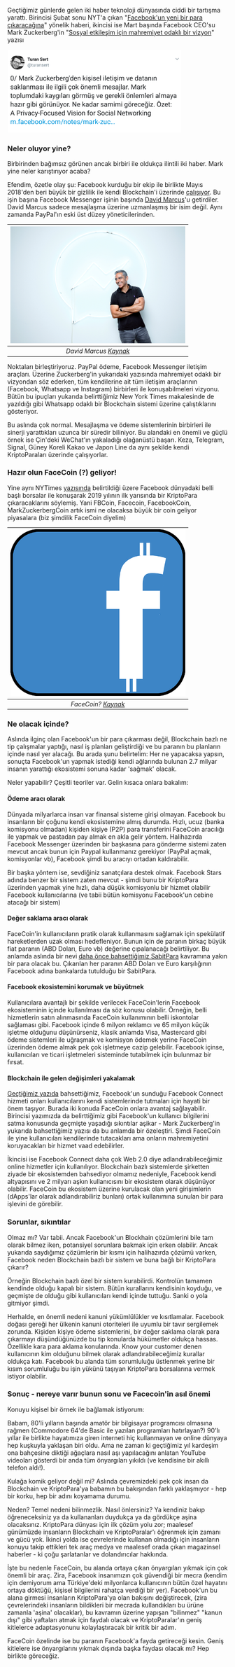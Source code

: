 Geçtiğimiz günlerde gelen iki haber teknoloji dünyasında ciddi bir tartışma yarattı. Birincisi Şubat sonu NYT'a çıkan "[Facebook'un yeni bir para çıkaracağına](https://www.nytimes.com/2019/02/28/technology/cryptocurrency-facebook-telegram.html)"  yönelik haberi, ikincisi ise Mart başında Facebook CEO'su Mark Zuckerberg'in "[Sosyal etkileşim için mahremiyet odaklı bir vizyon](https://m.facebook.com/notes/mark-zuckerberg/a-privacy-focused-vision-for-social-networking/10156700570096634/)" yazısı

[![Zuckerberg Mesajı](/assets/TS_Zuckerberg_tweet_190307_400.png)](https://mobile.twitter.com/turansert/status/1103536088046542848)


### Neler oluyor yine?

Birbirinden bağımsız görünen ancak birbiri ile oldukça ilintili iki haber. Mark yine neler karıştırıyor acaba? 

Efendim, özetle olay şu: Facebook kurduğu bir ekip ile birlikte Mayıs 2018'den beri büyük bir gizlilik ile kendi Blockchain'i üzerinde [çalışıyor](https://techcrunch.com/2018/08/10/facecoin/). Bu işin başına Facebook Messenger işinin başında [David Marcus](http://www.wikizeroo.net/index.php?q=aHR0cHM6Ly9lbi5tLndpa2lwZWRpYS5vcmcvd2lraS9EYXZpZF9BLl9NYXJjdXM)'u getirdiler. David Marcus sadece mesajlaşma üzerine uzmanlaşmış bir isim değil. Aynı zamanda PayPal'ın eski üst düzey yöneticilerinden. 

| ![Dave_Marcus_profile_pic_400.png](/assets/Dave_Marcus_profile_pic_400.png) | 
|:--:| 
| *David Marcus [Kaynak](http://www.wikizeroo.net/index.php?q=aHR0cHM6Ly91cGxvYWQud2lraW1lZGlhLm9yZy93aWtpcGVkaWEvY29tbW9ucy9mL2ZiL0RhdmVfTWFyY3VzX3Byb2ZpbGVfcGljLnBuZw)* |

Noktaları birleştiriyoruz. PayPal ödeme, Facebook Messenger iletişim araçları. Üzerine Zuckerberg'in yukarıdaki yazısında mahremiyet odaklı bir vizyondan söz ederken, tüm kendilerine ait tüm iletişim araçlarının (Facebook, Whatsapp ve Instagram) birbirleri ile konuşabilmeleri vizyonu.  Bütün bu ipuçları yukarıda belirttiğimiz New York Times makalesinde de yazıldığı gibi Whatsapp odaklı bir Blockchain sistemi üzerine çalıştıklarını gösteriyor. 

Bu aslında çok normal. Mesajlaşma ve ödeme sistemlerinin birbirleri ile sinerji yarattıkları uzunca bir süredir biliniyor. Bu alandaki en önemli ve güçlü örnek ise Çin'deki WeChat'ın yakaladığı olağanüstü başarı. Keza, Telegram, Signal, Güney Koreli Kakao ve Japon Line da aynı şekilde kendi KriptoParaları üzerinde çalışıyorlar. 

### Hazır olun FaceCoin (?) geliyor!

Yine aynı NYTimes [yazısında](https://www.nytimes.com/2019/02/28/technology/cryptocurrency-facebook-telegram.html) belirtildiği üzere Facebook dünyadaki belli başlı borsalar ile konuşarak 2019 yılının ilk yarısında bir KriptoPara çıkaracaklarını söylemiş. Yani FBCoin, Facecoin, FacebookCoin, MarkZuckerbergCoin artık ismi ne olacaksa büyük bir coin geliyor piyasalara (biz şimdilik FaceCoin diyelim)

| ![facebook_1924510_400.png](/assets/facebook_1924510_400.png) | 
|:--:| 
| *FaceCoin? [Kaynak](https://pixabay.com/vectors/facebook-icon-blue-social-media-1924510/)* |

### Ne olacak içinde?

Aslında ilginç olan Facebook'un bir para çıkarması değil, Blockchain bazlı ne tip çalışmalar yaptığı, nasıl iş planları geliştirdiği ve bu paranın bu planların içinde nasıl yer alacağı. Bu arada şunu belirtelim: Her ne yapacaksa yapsın, sonuçta Facebook'un yapmak istediği kendi ağlarında bulunan 2.7 milyar insanın yarattığı ekosistemi sonuna kadar 'sağmak' olacak. 

Neler yapabilir? Çeşitli teoriler var. Gelin kısaca onlara bakalım: 

#### Ödeme aracı olarak
Dünyada milyarlarca insan var finansal sisteme girişi olmayan. Facebook bu insanların bir çoğunu kendi ekosistemine almış durumda. Hızlı, ucuz (banka komisyonu olmadan) kişiden kişiye (P2P) para transferini FaceCoin aracılığı ile yapmak ve pastadan pay almak en akla gelir yöntem. Halihazırda Facebook Messenger üzerinden bir başkasına para gönderme sistemi zaten mevcut ancak bunun için Paypal kullanmanız gerekiyor (PayPal açmak, komisyonlar vb), Facebook şimdi bu aracıyı ortadan kaldırabilir. 

Bir başka yöntem ise, sevdiğiniz sanatçılara destek olmak. Facebook Stars adında benzer bir sistem zaten mevcut - şimdi bunu bir KriptoPara üzerinden yapmak yine hızlı, daha düşük komisyonlu bir hizmet olabilir Facebook kullanıcılarına (ve tabii bütün komisyonu Facebook'un cebine atacağı bir sistem)

#### Değer saklama aracı olarak
FaceCoin'in kullanıcıların pratik olarak kullanmasını sağlamak için spekülatif hareketlerden uzak olması hedefleniyor. Bunun için de paranın birkaç büyük fiat paranın (ABD Doları, Euro vb) değerine çıpalanacağı belirtiliyor. Bu anlamda aslında bir nevi [daha önce bahsettiğimiz SabitPara](/genel/2018/07/20/Orasi-cok-dalgali-sakin-sulara-gel-sabitparalar.html) kavramına yakın bir para olacak bu. Çıkarılan her paranın ABD Doları ve Euro karşılığının Facebook adına bankalarda tutulduğu bir SabitPara. 

#### Facebook ekosistemini korumak ve büyütmek
Kullanıcılara avantajlı bir şekilde verilecek FaceCoin'lerin Facebook ekosisteminin içinde kullanılması da söz konusu olabilir. Örneğin, belli hizmetlerin satın alınmasında FaceCoin kullanımının belli iskontolar sağlaması gibi. Facebook içinde 6 milyon reklamcı ve 65 milyon küçük işletme olduğunu düşünürseniz, klasik anlamda Visa, Mastercard gibi ödeme sistemleri ile uğraşmak ve komisyon ödemek yerine FaceCoin üzerinden ödeme almak pek çok işletmeye cazip gelebilir. Facebook içinse, kullanıcıları ve ticari işletmeleri sisteminde tutabilmek için bulunmaz bir fırsat. 

#### Blockchain ile gelen değişimleri yakalamak
[Geçtiğimiz yazıda](/genel/2019/03/01/dijital-kimliginize-iyi-bakin.html) bahsettiğimiz, Facebook'un sunduğu Facebook Connect hizmeti onları kullanıcılarını kendi sistemlerinde tutmaları için hayati bir önem taşıyor. Burada iki konuda FaceCoin onlara avantaj sağlayabilir. Birincisi yazımızda da belirttiğimiz gibi Facebook'un kullanıcı bilgilerini satma konusunda geçmişte yaşadığı sıkıntılar aşikar - Mark Zuckerberg'in yukarıda bahsettiğimiz yazısı da bu anlamda bir özeleştiri. Şimdi FaceCoin ile yine kullanıcıları kendilerinde tutacakları ama onların mahremiyetini koruyacakları bir hizmet vaad edebilirler. 

İkincisi ise Facebook Connect daha çok Web 2.0 diye adlandırabileceğimiz online hizmetler için kullanılıyor. Blockchain bazlı sistemlerde şirketten ziyade bir ekosistemden bahsediyor olmamız nedeniyle, Facebook kendi altyapısını ve 2 milyarı aşkın kullanıcısını bir ekosistem olarak düşünüyor olabilir. FaceCoin bu ekosistem üzerine kurulacak olan yeni girişimlerin (dApps'lar olarak adlandırabiliriz bunları) ortak kullanımına sunulan bir para işlevini de görebilir. 

### Sorunlar, sıkıntılar
Olmaz mı? Var tabii. Ancak Facebook'un Blockhain çözümlerini bile tam olarak bilmez iken, potansiyel sorunlara bakmak için erken olabilir. Ancak yukarıda saydığımız çözümlerin bir kısmı için halihazırda çözümü varken, Facebook neden Blockchain bazlı bir sistem ve buna bağlı bir KriptoPara çıkarır?

Örneğin Blockchain bazlı özel bir sistem kurabilirdi. Kontrolün tamamen kendinde olduğu kapalı bir sistem. Bütün kurallarını kendisinin koyduğu, ve geçmişte de olduğu gibi kullanıcıları kendi içinde tuttuğu. Sanki o yola gitmiyor şimdi. 

Herhalde, en önemli nedeni kanuni yükümlülükler ve kısıtlamalar. Facebook doğası gereği her ülkenin kanuni otoriteleri ile uyumlu bir tavır sergilemek zorunda. Kişiden kişiye ödeme sistemlerini, bir değer saklama olarak para çıkarmayı düşündüğünüzde bu tip konularda hükümetler oldukça hassas. Özellikle kara para aklama konularında. Know your customer denen kullanıcının kim olduğunu bilmek olarak adlandırabileceğimiz kurallar oldukça katı. Facebook bu alanda tüm sorumluluğu üstlenmek yerine bir kısım sorumluluğu bu işin yükünü taşıyan KriptoPara borsalarına vermek istiyor olabilir. 

### Sonuç - nereye varır bunun sonu ve Facecoin'in asıl önemi
Konuyu kişisel bir örnek ile bağlamak istiyorum:

Babam, 80'li yılların başında amatör bir bilgisayar programcısı olmasına rağmen (Commodore 64'de Basic ile yazılan programları hatırlayan?) 90'lı yıllar ile birlikte hayatımıza giren interneti hiç kullanmayan ve online dünyaya hep kuşkuyla yaklaşan biri oldu. Ama ne zaman ki geçtiğimiz yıl kardeşim ona bahçesine diktiği ağaçlara nasıl aşı yapılacağını anlatan YouTube videoları gösterdi bir anda tüm önyargıları yıkıldı (ve kendisine bir akıllı telefon aldı!).  

Kulağa komik geliyor değil mi? Aslında çevremizdeki pek çok insan da Blockchain ve KriptoPara'ya babamın bu bakışından farklı yaklaşmıyor - hep bir korku, hep bir adını koyamama durumu. 

Neden? Temel nedeni bilinmezlik. Nasıl önlersiniz? Ya kendiniz bakıp öğreneceksiniz ya da kullananları duydukça ya da gördükçe aşina olacaksınız. KriptoPara dünyası için ilk çözüm yolu zor; maalesef günümüzde insanların Blockchain ve KriptoParalar'ı öğrenmek için zamanı ve gücü yok. İkinci yolda ise çevrelerinde kullanan olmadığı için insanların konuyu takip ettikleri tek araç medya ve maalesef orada çıkan magazinsel haberler - ki çoğu şarlatanlar ve dolandırıcılar hakkında. 

İşte bu nedenle FaceCoin, bu alanda ortaya çıkan önyargıları yıkmak için çok önemli bir araç. Zira, Facebook insanımızın çok güvendiği bir mecra (kendim için demiyorum ama Türkiye'deki milyonlarca kullanıcının bütün özel hayatını ortaya döktüğü, kişisel bilgilerini rahatça verdiği bir yer). Facebook'un bu alana girmesi insanların KriptoPara'ya olan bakışını değiştirecek, (zira çevrelerindeki insanların bildikleri bir mecrada kullandıkları bu ürüne zamanla 'aşina' olacaklar), bu kavramın üzerine yapışan "bilinmez" "kanun dışı" gibi yaftaları atmak için faydalı olacak ve KriptoParalar'ın geniş kitlelerce adaptasyonunu kolaylaştıracak bir kritik bir adım. 

FaceCoin özelinde ise bu paranın Facebook'a fayda getireceği kesin. Geniş kitlelere ise önyargılarını yıkmak dışında başka faydası olacak mı? Hep birlikte göreceğiz. 


